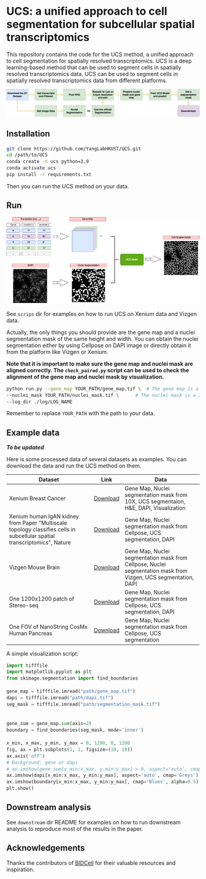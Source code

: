 # UCS: a unified approach to cell segmentation for subcellular spatial transcriptomics

This repository contains the code for the UCS method, a unified approach to cell segmentation for spatially resolved transcriptomics. UCS is a deep learning-based method that can be used to segment cells in spatially resolved transcriptomics data. UCS can be used to segment cells in spatially resolved transcriptomics data from different platforms.

![Workflow](workflow.png)

## Installation
```bash
git clone https://github.com/YangLabHKUST/UCS.git
cd /path/to/UCS
conda create -n ucs python=3.9
conda activate ucs
pip install -r requirements.txt
```
Then you can run the UCS method on your data.

## Run
![Workflow](github_workflow.png)

See `scrips` dir for examples on how to run UCS on Xenium data and Vizgen data.

Actually, the only things you should provide are the gene map and a nuclei segmentation mask of the same height and width. You can obtain
the nuclei segmentation either by using Cellpose on DAPI image or directly obtain it from the platform like Vizgen or Xenium.


**Note that it is important to make sure the gene map and nuclei mask are aligned correctly. The `check_paired.py` script can be used 
to check the alignment of the gene map and nuclei mask by visualization.**
```bash
python run.py --gene_map YOUR_PATH/gene_map.tif \  # The gene map is a 3D image with shape (height, width, n_genes)
--nuclei_mask YOUR_PATH/nuclei_mask.tif \      # The nuclei mask is a 2D image with shape (height, width)
--log_dir ./log/LOG_NAME
```
Remember to replace `YOUR_PATH` with the path to your data.

## Example data
***To be updated***

Here is some processed data of several datasets as examples. You can download the data and run the UCS method on them.

| Dataset                                                                                                                   | Link                                                                                                | Data                                                                                                                |
|---------------------------------------------------------------------------------------------------------------------------|-----------------------------------------------------------------------------------------------------|---------------------------------------------------------------------------------------------------------------------|
| Xenium Breast Cancer                                                                                                      | [Download](https://drive.google.com/drive/folders/1cQ0qVT6tyOu9_O2viHYCvaLXrZILFE2-?usp=drive_link) | Gene Map, Nuclei segmentation mask from 10X, UCS segmentaion, H&E, DAPI, Visualization                              |                                                                                                                    |
| Xenium human IgAN kidney from Paper "Multiscale topology classifies cells in subcellular spatial transcriptomics", Nature | [Download](https://drive.google.com/drive/folders/1JYp8tIWDKE0N58XZ0FKXhvqv61hRPa-y?usp=drive_link) | Gene Map, Nuclei segmentation mask from Cellpose, UCS segmentation, DAPI                                            |
| Vizgen Mouse Brain                                                                                                        | [Download](https://drive.google.com/drive/folders/19Bc-3AYILrVW2f9y7VCrWKKBW3NMDA2V?usp=drive_link) | Gene Map, Nuclei segmentation mask from Cellpose, Nuclei segmentation mask from Vizgen, UCS segmentation, DAPI                            | 
| One 1200x1200 patch of Stereo-seq                                                                                         | [Download](https://drive.google.com/drive/folders/1E2-ya-n9eCMjpZCEzj5qOs0NC_1UD9kh?usp=drive_link) | Gene Map, Nuclei segmentation mask from Cellpose, UCS segmentation, DAPI |
| One FOV of NanoString CosMx Human Pancreas                                                                                | [Download](https://drive.google.com/drive/folders/1C-FcheVxaHMaH13PSvzdeC65wPIDmZy6?usp=drive_link) | Gene Map, Nuclei segmentation mask from Cellpose, UCS segmentation |

A simple visualization script:
```python
import tifffile
import matplotlib.pyplot as plt
from skimage.segmentation import find_boundaries

gene_map = tifffile.imread("path/gene_map.tif")
dapi = tifffile.imread("path/dapi.tif")
seg_mask = tifffile.imread("path/segmentation_mask.tif")


gene_sum = gene_map.sum(axis=2)
boundary = find_boundaries(seg_mask, mode='inner')

x_min, x_max, y_min, y_max = 0, 1200, 0, 1200
fig, ax = plt.subplots(1, 1, figsize=(10, 10))
ax.axis('off')
# Background: gene or dapi
# ax.imshow(gene_sum[x_min:x_max, y_min:y_max] > 0, aspect='auto', cmap='Greys')
ax.imshow(dapi[x_min:x_max, y_min:y_max], aspect='auto', cmap='Greys')
ax.imshow(boundary[x_min:x_max, y_min:y_max], cmap='Blues', alpha=0.5)
plt.show()
```

## Downstream analysis
See `downstream` dir README for examples on how to run downstream analysis to reproduce most of the results in the paper.


## Acknowledgements
Thanks the contributors of [BIDCell](https://github.com/SydneyBioX/BIDCell) for their valuable resources and inspiration.